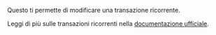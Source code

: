 Questo ti permette di modificare una transazione ricorrente.

Leggi di più sulle transazioni ricorrenti nella [documentazione ufficiale](https://docs.firefly-iii.org/advanced-concepts/recurring).